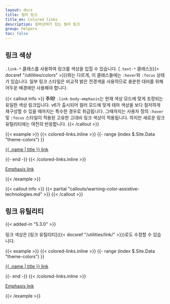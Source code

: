 ```yaml
---
layout: docs
title: 컬러 링크
title_en: Colored links
description: 호버상태가 있는 컬러 링크
group: helpers
toc: false
---
```


## 링크 색상

`.link-*` 클래스를 사용하여 링크를 색상을 입힐 수 있습니다. [`.text-*` 클래스]({{< docsref "/utilities/colors" >}})와는 다르게, 이 클래스들에는 `:hover`와 `:focus` 상태가 있습니다. 일부 링크 스타일은 비교적 밝은 전경색을 사용하므로 충분한 대비를 위해 어두운 배경에만 사용해야 합니다.

{{< callout info >}}
**주의!** `.link-body-emphasis`는 현재 색상 모드에 맞게 조정되는 유일한 색상 링크입니다. v6가 출시되어 컬러 모드에 맞게 테마 색상을 보다 철저하게 재구성할 수 있을 때까지는 특수한 경우로 취급됩니다. 그때까지는 사용자 정의 `:hover` 및 `:focus` 스타일이 적용된 고유한 고대비 링크 색상이 적용됩니다. 하지만 새로운 링크 유틸리티에는 여전히 반응합니다.
{{< /callout >}}

{{< example >}}
{{< colored-links.inline >}}
{{- range (index $.Site.Data "theme-colors") }}
<p><a href="#" class="link-{{ .name }}">{{ .name | title }} link</a></p>
{{- end -}}
{{< /colored-links.inline >}}
<p><a href="#" class="link-body-emphasis">Emphasis link</a></p>
{{< /example >}}

{{< callout info >}}
{{< partial "callouts/warning-color-assistive-technologies.md" >}}
{{< /callout >}}

## 링크 유틸리티

{{< added-in "5.3.0" >}}

링크 색상은 [링크 유틸리티]({{< docsref "/utilities/link/" >}})로도 수정할 수 있습니다.

{{< example >}}
{{< colored-links.inline >}}
{{- range (index $.Site.Data "theme-colors") }}
<p><a href="#" class="link-{{ .name }} link-offset-2 link-underline-opacity-25 link-underline-opacity-100-hover">{{ .name | title }} link</a></p>
{{- end -}}
{{< /colored-links.inline >}}
<p><a href="#" class="link-body-emphasis link-offset-2 link-underline-opacity-25 link-underline-opacity-75-hover">Emphasis link</a></p>
{{< /example >}}
